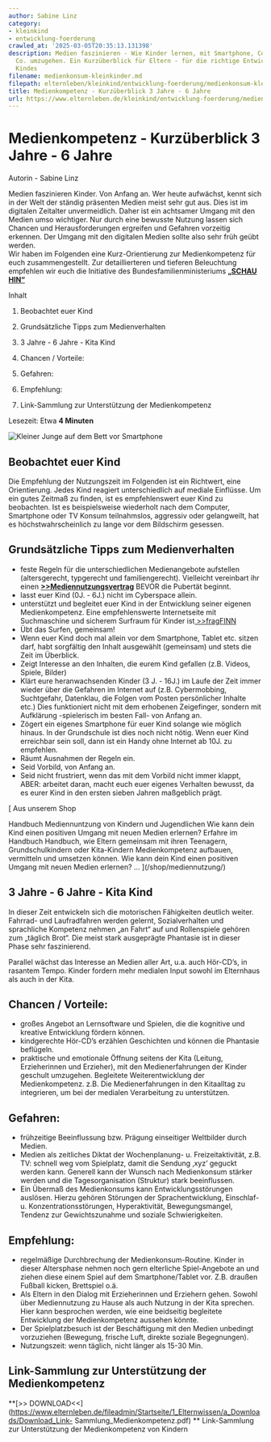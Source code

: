 ```yaml
---
author: Sabine Linz
category:
- kleinkind
- entwicklung-foerderung
crawled_at: '2025-03-05T20:35:13.131398'
description: Medien faszinieren - Wie Kinder lernen, mit Smartphone, Computer und
  Co. umzugehen. Ein Kurzüberblick für Eltern - für die richtige Entwicklung deines
  Kindes
filename: medienkonsum-kleinkinder.md
filepath: elternleben/kleinkind/entwicklung-foerderung/medienkonsum-kleinkinder.md
title: Medienkompetenz - Kurzüberblick 3 Jahre - 6 Jahre
url: https://www.elternleben.de/kleinkind/entwicklung-foerderung/medienkonsum-kleinkinder/
---
```


#  Medienkompetenz - Kurzüberblick 3 Jahre - 6 Jahre

Autorin - Sabine Linz

Medien faszinieren Kinder. Von Anfang an. Wer heute aufwächst, kennt sich in
der Welt der ständig präsenten Medien meist sehr gut aus. Dies ist im
digitalen Zeitalter unvermeidlich. Daher ist ein achtsamer Umgang mit den
Medien umso wichtiger. Nur durch eine bewusste Nutzung lassen sich Chancen und
Herausforderungen ergreifen und Gefahren vorzeitig erkennen. Der Umgang mit
den digitalen Medien sollte also sehr früh geübt werden.  
Wir haben im Folgenden eine Kurz-Orientierung zur Medienkompetenz für euch
zusammengestellt. Zur detaillierteren und tieferen Beleuchtung empfehlen wir
euch die Initiative des Bundesfamilienministeriums **[„SCHAU
HIN“](https://www.schau-hin.info/)**

Inhalt

1. Beobachtet euer Kind

2. Grundsätzliche Tipps zum Medienverhalten

3. 3 Jahre - 6 Jahre - Kita Kind

4. Chancen / Vorteile:

5. Gefahren:

6. Empfehlung:

7. Link-Sammlung zur Unterstützung der Medienkompetenz

Lesezeit: Etwa **4 Minuten**

![Kleiner Junge auf dem Bett vor
Smartphone](/fileadmin/_processed_/5/7/csm_Artikel_Medienkompetenz_Kurzu__berblick_3-6_KitaKind_83e652386d.jpg)

##  Beobachtet euer Kind

Die Empfehlung der Nutzungszeit im Folgenden ist ein Richtwert, eine
Orientierung. Jedes Kind reagiert unterschiedlich auf mediale Einflüsse. Um
ein gutes Zeitmaß zu finden, ist es empfehlenswert euer Kind zu beobachten.
Ist es beispielsweise wiederholt nach dem Computer, Smartphone oder TV Konsum
teilnahmslos, aggressiv oder gelangweilt, hat es höchstwahrscheinlich zu lange
vor dem Bildschirm gesessen.

##  Grundsätzliche Tipps zum Medienverhalten

  * feste Regeln für die unterschiedlichen Medienangebote aufstellen (altersgerecht, typgerecht und familiengerecht). Vielleicht vereinbart ihr einen **[>>Mediennutzungsvertrag](https://www.mediennutzungsvertrag.de/)** BEVOR die Pubertät beginnt.
  * lasst euer Kind (0J. - 6J.) nicht im Cyberspace allein.
  * unterstützt und begleitet euer Kind in der Entwicklung seiner eigenen Medienkompetenz. Eine empfehlenswerte Internetseite mit Suchmaschine und sicherem Surfraum für Kinder ist[ >>fragFINN](https://www.fragfinn.de/)
  * Übt das Surfen, gemeinsam!
  * Wenn euer Kind doch mal allein vor dem Smartphone, Tablet etc. sitzen darf, habt sorgfältig den Inhalt ausgewählt (gemeinsam) und stets die Zeit im Überblick.
  * Zeigt Interesse an den Inhalten, die eurem Kind gefallen (z.B. Videos, Spiele, Bilder)
  * Klärt eure heranwachsenden Kinder (3 J. - 16J.) im Laufe der Zeit immer wieder über die Gefahren im Internet auf (z.B. Cybermobbing, Suchtgefahr, Datenklau, die Folgen vom Posten persönlicher Inhalte etc.) Dies funktioniert nicht mit dem erhobenen Zeigefinger, sondern mit Aufklärung -spielerisch im besten Fall- von Anfang an.
  * Zögert ein eigenes Smartphone für euer Kind solange wie möglich hinaus. In der Grundschule ist dies noch nicht nötig. Wenn euer Kind erreichbar sein soll, dann ist ein Handy ohne Internet ab 10J. zu empfehlen.
  * Räumt Ausnahmen der Regeln ein.
  * Seid Vorbild, von Anfang an.
  * Seid nicht frustriert, wenn das mit dem Vorbild nicht immer klappt, ABER: arbeitet daran, macht euch euer eigenes Verhalten bewusst, da es eurer Kind in den ersten sieben Jahren maßgeblich prägt.

[ Aus unserem Shop

Handbuch Mediennuntzung von Kindern und Jugendlichen Wie kann dein Kind einen
positiven Umgang mit neuen Medien erlernen? Erfahre im Handbuch Handbuch, wie
Eltern gemeinsam mit ihren Teenagern, Grundschulkindern oder Kita-Kindern
Medienkompetenz aufbauen, vermitteln und umsetzen können. Wie kann dein Kind
einen positiven Umgang mit neuen Medien erlernen? …  ](/shop/mediennutzung/)

##  3 Jahre - 6 Jahre - Kita Kind

In dieser Zeit entwickeln sich die motorischen Fähigkeiten deutlich weiter.
Fahrrad- und Laufradfahren werden gelernt, Sozialverhalten und sprachliche
Kompetenz nehmen „an Fahrt“ auf und Rollenspiele gehören zum „täglich Brot“.
Die meist stark ausgeprägte Phantasie ist in dieser Phase sehr faszinierend.  
  
Parallel wächst das Interesse an Medien aller Art, u.a. auch Hör-CD’s, in
rasantem Tempo. Kinder fordern mehr medialen Input sowohl im Elternhaus als
auch in der Kita.

##  Chancen / Vorteile:

  * großes Angebot an Lernsoftware und Spielen, die die kognitive und kreative Entwicklung fördern können.
  * kindgerechte Hör-CD’s erzählen Geschichten und können die Phantasie beflügeln. 
  * praktische und emotionale Öffnung seitens der Kita (Leitung, Erzieherinnen und Erzieher), mit den Medienerfahrungen der Kinder geschult umzugehen. Begleitete Weiterentwicklung der Medienkompetenz. z.B. Die Medienerfahrungen in den Kitaalltag zu integrieren, um bei der medialen Verarbeitung zu unterstützen.

##  Gefahren:

  * frühzeitige Beeinflussung bzw. Prägung einseitiger Weltbilder durch Medien.
  * Medien als zeitliches Diktat der Wochenplanung- u. Freizeitaktivität, z.B. TV: schnell weg vom Spielplatz, damit die Sendung ‚xyz’ geguckt werden kann. Generell kann der Wunsch nach Medienkonsum stärker werden und die Tagesorganisation (Struktur) stark beeinflussen.
  * Ein Übermaß des Medienkonsums kann Entwicklungsstörungen auslösen. Hierzu gehören Störungen der Sprachentwicklung, Einschlaf- u. Konzentrationsstörungen, Hyperaktivität, Bewegungsmangel, Tendenz zur Gewichtszunahme und soziale Schwierigkeiten.

##  Empfehlung:

  * regelmäßige Durchbrechung der Medienkonsum-Routine. Kinder in dieser Altersphase nehmen noch gern elterliche Spiel-Angebote an und ziehen diese einem Spiel auf dem Smartphone/Tablet vor. Z.B. draußen Fußball kicken, Brettspiel o.ä. 
  * Als Eltern in den Dialog mit Erzieherinnen und Erziehern gehen. Sowohl über Mediennutzung zu Hause als auch Nutzung in der Kita sprechen. Hier kann besprochen werden, wie eine beidseitig begleitete Entwicklung der Medienkompetenz aussehen könnte.
  * Der Spielplatzbesuch ist der Beschäftigung mit den Medien unbedingt vorzuziehen (Bewegung, frische Luft, direkte soziale Begegnungen).
  * Nutzungszeit: wenn täglich, nicht länger als 15-30 Min. 

##  Link-Sammlung zur Unterstützung der Medienkompetenz

**[>>
DOWNLOAD<<](https://www.elternleben.de/fileadmin/Startseite/1_Elternwissen/a_Downloads/Download_Link-
Sammlung_Medienkompetenz.pdf) ** Link-Sammlung zur Unterstützung der
Medienkompetenz von Kindern

